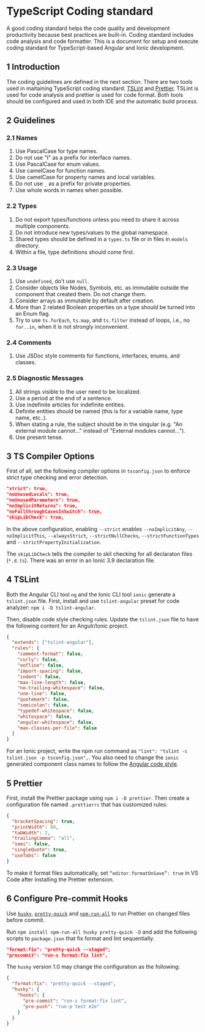 # TypeScript Coding standard

A good coding standard helps the code quality and development productivity because best practices are built-in. Coding standard includes code analysis and code formatter. This is a document for setup and execute coding standard for TypeScript-based Angular and Ionic development.

## 1 Introduction

The coding guidelines are defined in the next section. There are two tools used in maitaining TypeScript coding standard: [TSLint](https://github.com/palantir/tslint) and [Prettier](https://prettier.io/). TSLint is used for code analysis and prettier is used for code format. Both tools should be configured and used in both IDE and the automatic build process.

## 2 Guidelines

### 2.1 Names

1. Use PascalCase for type names.
1. Do not use "I" as a prefix for interface names.
1. Use PascalCase for enum values.
1. Use camelCase for function names.
1. Use camelCase for property names and local variables.
1. Do not use `_` as a prefix for private properties.
1. Use whole words in names when possible.

### 2.2 Types

1. Do not export types/functions unless you need to share it across multiple components.
1. Do not introduce new types/values to the global namespace.
1. Shared types should be defined in a `types.ts` file or in files in `models` directory.
1. Within a file, type definitions should come first.

### 2.3 Usage

1. Use `undefined`, do't use `null`.
1. Consider objects like Nodes, Symbols, etc. as immutable outside the component that created them. Do not change them.
1. Consider arrays as immutable by default after creation.
1. More than 2 related Boolean properties on a type should be turned into an Enum flag.
1. Try to use `ts.forEach`, `ts.map`, and `ts.filter` instead of loops, i.e., no `for..in`, when it is not strongly inconvenient.

### 2.4 Comments

1. Use JSDoc style comments for functions, interfaces, enums, and classes.

### 2.5 Diagnostic Messages

1. All strings visible to the user need to be localized.
1. Use a period at the end of a sentence.
1. Use indefinite articles for indefinite entities.
1. Definite entities should be named (this is for a variable name, type name, etc..).
1. When stating a rule, the subject should be in the singular (e.g. "An external module cannot..." instead of "External modules cannot...").
1. Use present tense.

## 3 TS Compiler Options

First of all, set the following compiler options in `tsconfig.json` to enforce strict type checking and error detection.

```json
"strict": true,
"noUnusedLocals": true,
"noUnusedParameters": true,
"noImplicitReturns": true,
"noFallthroughCasesInSwitch": true,
"skipLibCheck": true,
```

In the above configuration, enabling `--strict` enables `--noImplicitAny`, `--noImplicitThis`, `--alwaysStrict`, `--strictNullChecks`, `--strictFunctionTypes` and `--strictPropertyInitialization`.

The `skipLibCheck` tells the compiler to skil checking for all declaraton files (`*.d.ts`). There was an error in an Ionic 3.9 declaration file.

## 4 TSLint

Both the Angular CLI tool `ng` and the Ionic CLI tool `ionic` generate a `tslint.json` file. First, install and use `tslint-angular` preset for code analyzer: `npm i -D tslint-angular`.

Then, disable code style checking rules. Update the `tslint.json` file to have the following content for an Angulr/Ionic project.

```json
{
  "extends": ["tslint-angular"],
  "rules": {
    "comment-format": false,
    "curly": false,
    "eofline": false,
    "import-spacing": false,
    "indent": false,
    "max-line-length": false,
    "no-trailing-whitespace": false,
    "one-line": false,
    "quotemark": false,
    "semicolon": false,
    "typedef-whitespace": false,
    "whitespace": false,
    "angular-whitespace": false,
    "max-classes-per-file": false
  }
}
```

For an Ionic project, write the npm run command as `"lint": "tslint -c tslint.json -p tsconfig.json",`. You also need to change the `ionic` generated component class names to follow the [Angular code style](https://angular.io/guide/styleguide).

## 5 Prettier

First, install the Prettier package using `npm i -D prettier`. Then create a configuration file named `.prettierrc` that has customized rules:

```json
{
  "bracketSpacing": true,
  "printWidth": 80,
  "tabWidth": 2,
  "trailingComma": "all",
  "semi": false,
  "singleQuote": true,
  "useTabs": false
}
```

To make it format files automatically, set `“editor.formatOnSave”: true` in VS Code after installing the Prettier extension.

## 6 Configure Pre-commit Hooks

Use [`husky`](https://github.com/typicode/husky), [`pretty-quick`](https://github.com/azz/pretty-quick) and [`npm-run-all`](https://github.com/mysticatea/npm-run-all) to run Prettier on changed files before commit.

Run `npm install npm-run-all husky pretty-quick -D` and add the following scripts to `package.json` that fix format and lint sequentially.

```json
"format:fix": "pretty-quick --staged",
"precommit": "run-s format:fix lint",
```

The `husky` version 1.0 may change the configuration as the following:

```json
{
  "format:fix": "pretty-quick --staged",
  "husky": {
    "hooks": {
      "pre-commit": "run-s format:fix lint",
      "pre-push": "run-p test e2e"
    }
  }
}
```

